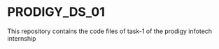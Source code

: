 # PRODIGY_DS_01
This repository contains the code files of task-1 of the prodigy infotech internship
